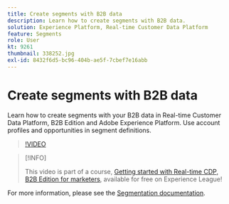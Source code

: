 ```yaml
---
title: Create segments with B2B data
description: Learn how to create segments with B2B data.
solution: Experience Platform, Real-time Customer Data Platform
feature: Segments
role: User
kt: 9261
thumbnail: 338252.jpg
exl-id: 8432f6d5-bc96-404b-ae5f-7cbef7e16abb
---
```

# Create segments with B2B data

Learn how to create segments with your B2B data in Real-time Customer Data Platform, B2B Edition and Adobe Experience Platform. Use account profiles and opportunities in segment definitions.

>[!VIDEO](https://video.tv.adobe.com/v/338252?quality=12&learn=on)

>[!INFO]
>
> This video is part of a course, [Getting started with Real-time CDP, B2B Edition for marketers](https://experienceleague.adobe.com/?recommended=ExperiencePlatform-U-1-2021.rtcdp.b2b), available for free on Experience League!

For more information, please see the [Segmentation documentation](https://experienceleague.adobe.com/docs/experience-platform/rtcdp/profile/profile-browse.html).

